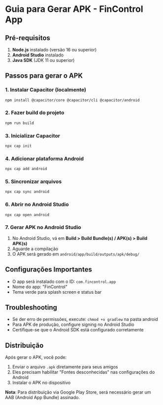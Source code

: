
# Guia para Gerar APK - FinControl App

## Pré-requisitos

1. **Node.js** instalado (versão 16 ou superior)
2. **Android Studio** instalado
3. **Java SDK** (JDK 11 ou superior)

## Passos para gerar o APK

### 1. Instalar Capacitor (localmente)

```bash
npm install @capacitor/core @capacitor/cli @capacitor/android
```

### 2. Fazer build do projeto

```bash
npm run build
```

### 3. Inicializar Capacitor

```bash
npx cap init
```

### 4. Adicionar plataforma Android

```bash
npx cap add android
```

### 5. Sincronizar arquivos

```bash
npx cap sync android
```

### 6. Abrir no Android Studio

```bash
npx cap open android
```

### 7. Gerar APK no Android Studio

1. No Android Studio, vá em **Build > Build Bundle(s) / APK(s) > Build APK(s)**
2. Aguarde a compilação
3. O APK será gerado em `android/app/build/outputs/apk/debug/`

## Configurações Importantes

- O app será instalado com o ID: `com.fincontrol.app`
- Nome do app: "FinControl"
- Tema verde para splash screen e status bar

## Troubleshooting

- Se der erro de permissões, execute: `chmod +x gradlew` na pasta android
- Para APK de produção, configure signing no Android Studio
- Certifique-se que o Android SDK está configurado corretamente

## Distribuição

Após gerar o APK, você pode:
1. Enviar o arquivo `.apk` diretamente para seus amigos
2. Eles precisam habilitar "Fontes desconhecidas" nas configurações do Android
3. Instalar o APK no dispositivo

**Nota**: Para distribuição via Google Play Store, será necessário gerar um AAB (Android App Bundle) assinado.
